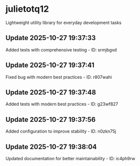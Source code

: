 # julietotq12
Lightweight utility library for everyday development tasks

## Update 2025-10-27 19:37:33
Added tests with comprehensive testing - ID: srmjbgxd


## Update 2025-10-27 19:37:41
Fixed bug with modern best practices - ID: r807wahi


## Update 2025-10-27 19:37:48
Added tests with modern best practices - ID: g23wf827


## Update 2025-10-27 19:37:56
Added configuration to improve stability - ID: n0zkn75j


## Update 2025-10-27 19:38:04
Updated documentation for better maintainability - ID: ic4ph9rw

